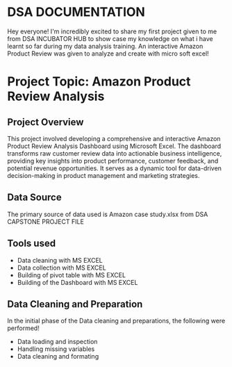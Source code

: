 # DSA DOCUMENTATION
Hey everyone! I'm incredibly excited to share my first project given to me from DSA INCUBATOR HUB to show case my knowledge on what i have learnt so far during my data analysis training. An interactive Amazon Product Review was given to analyze and create with micro soft excel!



# Project Topic: Amazon Product Review Analysis

## Project Overview

This project involved developing a comprehensive and interactive Amazon Product Review Analysis Dashboard using Microsoft Excel. The dashboard transforms raw customer review data into actionable business intelligence, providing key insights into product performance, customer feedback, and potential revenue opportunities. It serves as a dynamic tool for data-driven decision-making in product management and marketing strategies.

## Data Source

The primary source of data used is Amazon case study.xlsx from DSA CAPSTONE PROJECT FILE

## Tools used
- Data cleaning with MS EXCEL
- Data collection with MS EXCEL
- Building of pivot table with MS EXCEL
- Building of the Dashboard with MS EXCEL

## Data Cleaning and Preparation

In the initial phase of the Data cleaning and preparations, the following were performed!
- Data loading and inspection
- Handling missing variables
- Data cleaning and formating

